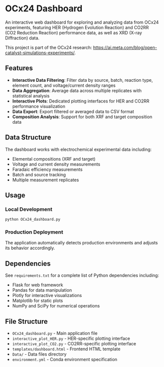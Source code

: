 # OCx24 Dashboard

An interactive web dashboard for exploring and analyzing  data from OCx24 experiments, featuring HER (Hydrogen Evolution Reaction) and CO2RR (CO2 Reduction Reaction) performance data, as well as XRD (X-ray Diffraction) data.

This project is part of the OCx24 research: https://ai.meta.com/blog/open-catalyst-simulations-experiments/.

## Features

- **Interactive Data Filtering**: Filter data by source, batch, reaction type, element count, and voltage/current density ranges
- **Data Aggregation**: Average data across multiple replicates with statistical analysis
- **Interactive Plots**: Dedicated plotting interfaces for HER and CO2RR performance visualization
- **Data Export**: Export filtered or averaged data to CSV format
- **Composition Analysis**: Support for both XRF and target composition data

## Data Structure

The dashboard works with electrochemical experimental data including:
- Elemental compositions (XRF and target)
- Voltage and current density measurements
- Faradaic efficiency measurements
- Batch and source tracking
- Multiple measurement replicates

## Usage

### Local Development
```bash
python OCx24_dashboard.py
```

### Production Deployment
The application automatically detects production environments and adjusts its behavior accordingly.

## Dependencies

See `requirements.txt` for a complete list of Python dependencies including:
- Flask for web framework
- Pandas for data manipulation
- Plotly for interactive visualizations
- Matplotlib for static plots
- NumPy and SciPy for numerical operations

## File Structure

- `OCx24_dashboard.py` - Main application file
- `interactive_plot_HER.py` - HER-specific plotting interface
- `interactive_plot_CO2.py` - CO2RR-specific plotting interface
- `templates/dashboard.html` - Frontend HTML template
- `Data/` - Data files directory
- `environment.yml` - Conda environment specification


